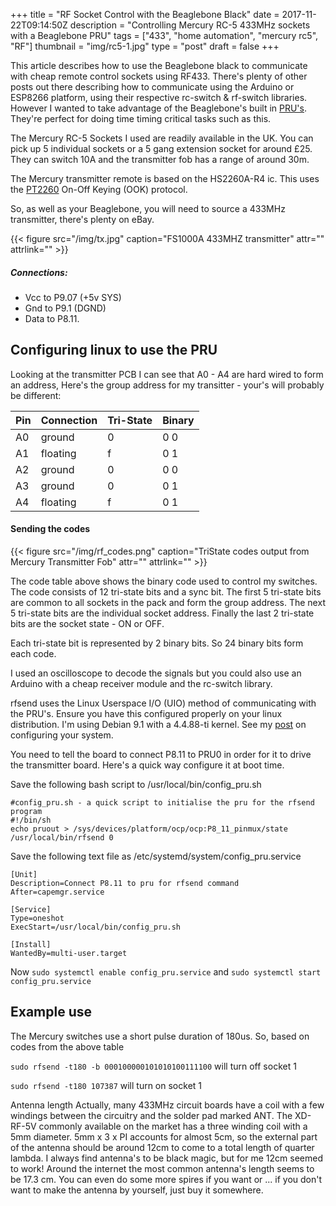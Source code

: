 +++
title = "RF Socket Control with the Beaglebone Black"
date = 2017-11-22T09:14:50Z
description = "Controlling Mercury RC-5 433MHz sockets with a Beaglebone PRU"
tags = ["433", "home automation", "mercury rc5", "RF"]
thumbnail = "img/rc5-1.jpg"
type = "post"
draft = false
+++

This article describes how to use the Beaglebone black to communicate with cheap remote control
sockets using RF433. There's plenty of other posts out there describing how to communicate using
the Arduino or ESP8266 platform, using their respective rc-switch & rf-switch libraries. However
I wanted to take advantage of the Beaglebone's built in [PRU's](/post/pru/). They're perfect for
doing time timing critical tasks such as this.

The Mercury RC-5 Sockets I used are readily available in the UK. You can pick up 5 individual sockets
or a 5 gang extension socket for around £25. They can switch 10A and the transmitter fob
has a range of around 30m.


The Mercury transmitter remote is based on the HS2260A-R4 ic. This uses the [PT2260](http://www.princeton.com.tw/Portals/0/Product/PT2260_4.pdf)
On-Off Keying (OOK) protocol.


So, as well as your Beaglebone, you will need to source a 433MHz transmitter, there's plenty on eBay.

{{< figure src="/img/tx.jpg" caption="FS1000A 433MHZ transmitter" attr="" attrlink="" >}}

##### Connections:

 * Vcc to P9.07 (+5v SYS)
 * Gnd to P9.1 (DGND)
 * Data to P8.11.


## Configuring linux to use the PRU

Looking at the transmitter PCB I can see that A0 - A4 are hard wired to form an address, Here's the
group address for my transitter - your's will probably be different:

Pin |Connection |Tri-State| Binary
 ---|----------|----------|----
 A0 | ground   | 0 | 0 0
 A1 | floating | f | 0 1
 A2 | ground   | 0 | 0 0
 A3 | ground   | 0 | 0 1
 A4 | floating | f | 0 1



#### Sending the codes

{{< figure src="/img/rf_codes.png" caption="TriState codes output from Mercury Transmitter Fob" attr="" attrlink="" >}}

The code table above shows the binary code used to control my switches.
The code consists of 12 tri-state bits and a sync bit.
The first 5 tri-state bits are common to all sockets in the pack and form the group address.
The next 5 tri-state bits are the individual socket address.
Finally the last 2 tri-state bits are the socket state - ON or OFF.

Each tri-state bit is represented by 2 binary bits. So 24 binary bits
form each code.

I used an oscilloscope to decode the signals but you could also use an Arduino
with a cheap receiver module and the rc-switch library.


rfsend uses the Linux Userspace I/O (UIO) method of communicating with the PRU's. Ensure
you have this configured properly on your linux distribution. I'm using Debian 9.1
with a 4.4.88-ti kernel. See my [post](/post/pru/) on configuring your system.

You need to tell the board to connect P8.11 to PRU0 in order for it to
drive the transmitter board. Here's a quick way configure it at boot time.

Save the following bash script to /usr/local/bin/config_pru.sh

```
#config_pru.sh - a quick script to initialise the pru for the rfsend program
#!/bin/sh
echo pruout > /sys/devices/platform/ocp/ocp:P8_11_pinmux/state
/usr/local/bin/rfsend 0
```

Save the following text file as /etc/systemd/system/config_pru.service
```
[Unit]
Description=Connect P8.11 to pru for rfsend command
After=capemgr.service

[Service]
Type=oneshot
ExecStart=/usr/local/bin/config_pru.sh

[Install]
WantedBy=multi-user.target
```

Now ```sudo systemctl enable config_pru.service```
and ```sudo systemctl start config_pru.service``` 

## Example use
The Mercury switches use a short pulse duration of 180us.
So, based on codes from the above table

```sudo rfsend -t180 -b 000100000101010100111100``` will turn off socket 1

```sudo rfsend -t180 107387``` will turn on socket 1





Antenna length
Actually, many 433MHz circuit boards have a coil with a few windings between the circuitry and the solder pad marked ANT. The XD-RF-5V commonly available on the market has a three winding coil with a 5mm diameter. 5mm x 3 x PI accounts for almost 5cm, so the external part of the antenna should be around 12cm to come to a total length of quarter lambda.
I always find antenna's to be black magic, but for me 12cm seemed to work! Around the internet the most common antenna's length seems to be 17.3 cm.
You can even do some more spires if you want or ... if you don't want to make the antenna by yourself, just buy it somewhere.
